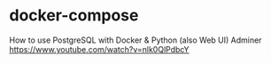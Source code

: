 # docker-compose
How to use PostgreSQL with Docker & Python (also Web UI) Adminer
https://www.youtube.com/watch?v=nlk0QlPdbcY
